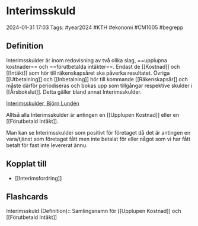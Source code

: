 # Interimsskuld

2024-01-31 17:03
Tags: #year2024 #KTH #ekonomi #CM1005 #begrepp

## Definition

Interimsskulder är inom redovisning av två olika slag, ==upplupna kostnader== och ==förutbetalda intäkter==. Endast de [[Kostnad]] och [[Intäkt]] som hör till räkenskapsåret ska påverka resultatet. Övriga [[Utbetalning]] och [[Inbetalning]] hör till kommande [[Räkenskapsår]] och måste därför periodiseras och bokas upp som tillgångar respektive skulder i [[Årsbokslut]]. Detta gäller bland annat Interimsskulder.

[Interimsskulder, Björn Lundén](https://www.bjornlunden.se/bokslut--%C3%A5rsredovisning/interimsskulder__1296)

Alltså alla Interimsskulder är antingen en [[Upplupen Kostnad]] eller en [[Förutbetald Intäkt]].

Man kan se Interimsskulder som positivt för företaget då det är antingen en vara/tjänst som företaget fått men inte betalat för eller något som vi har fått betalt för fast inte levererat ännu.

## Kopplat till

- [[Interimsfordring]]

## Flashcards

Interimsskuld (Definition):: Samlingsnamn för [[Upplupen Kostnad]] och [[Förutbetald Intäkt]]
<!--SR:!2024-02-10,3,250!2024-02-18,9,288-->
